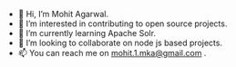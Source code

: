 - 👋 Hi, I’m Mohit Agarwal.
- 👀 I’m interested in contributing to open source projects.
- 🌱 I’m currently learning Apache Solr.
- 💞️ I’m looking to collaborate on node js based projects.
- 📫 You can reach me on mohit.1.mka@gmail.com .

<!---
imohitagrwal/imohitagrwal is a ✨ special ✨ repository because its `README.md` (this file) appears on your GitHub profile.
You can click the Preview link to take a look at your changes.
--->

